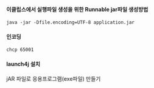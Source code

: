 #### 이클립스에서 실행파일 생성을 위한 Runnable jar파일 생성방법  

```
java -jar -Dfile.encoding=UTF-8 application.jar
```

#### 인코딩  
```
chcp 65001
```
#### launch4j 설치
jAR 파일로 응용프로그램(exe파일) 만들기 

